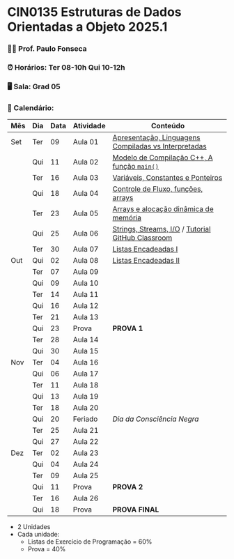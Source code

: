 # CIN0135 Estruturas de Dados Orientadas a Objeto 2025.1

### 👨‍🏫 Prof. Paulo Fonseca

### ⏰ Horários: Ter 08-10h Qui 10-12h

### 🖥️ Sala: Grad 05

### 📆 Calendário:

| Mês   | Dia  | Data | Atividade | Conteúdo                                                |
|-------|------|------|-----------|---------------------------------------------------------|
| Set   | Ter  | 09   | Aula 01   | [Apresentação, Linguagens Compiladas vs Interpretadas](aulas/aula01/aula01.md)|
|       | Qui  | 11   | Aula 02   | [Modelo de Compilação C++, A função `main()`](aulas/aula02/aula02.md)|
|       | Ter  | 16   | Aula 03   | [Variáveis, Constantes e Ponteiros](./aulas/aula03/aula03.md)|
|       | Qui  | 18   | Aula 04   | [Controle de Fluxo, funções, arrays](./aulas/aula04/aula04.md)|
|       | Ter  | 23   | Aula 05   | [Arrays e alocação dinâmica de memória](./aulas/aula05/aula05.md)|
|       | Qui  | 25   | Aula 06   | [Strings, Streams, I/O](./aulas/aula06/aula06.md) / [Tutorial GitHub Classroom](./labs/githubclassroom/tutorial.md) |
|       | Ter  | 30   | Aula 07   | [Listas Encadeadas I](./aulas/aula07/aula07.md)|
| Out   | Qui  | 02   | Aula 08   | [Listas Encadeadas II](./aulas/aula08/aula08.md)| 
|       | Ter  | 07   | Aula 09   |                                                         |
|       | Qui  | 09   | Aula 10   |                                                         |
|       | Ter  | 14   | Aula 11   |                                                         |
|       | Qui  | 16   | Aula 12   |                                                         |
|       | Ter  | 21   | Aula 13   |                                                         |
|       | Qui  | 23   | Prova     | **PROVA 1**                                             |
|       | Ter  | 28   | Aula 14   |                                                         |
|       | Qui  | 30   | Aula 15   |                                                         |
| Nov   | Ter  | 04   | Aula 16   |                                                         |
|       | Qui  | 06   | Aula 17   |                                                         |
|       | Ter  | 11   | Aula 18   |                                                         |
|       | Qui  | 13   | Aula 19   |                                                         |
|       | Ter  | 18   | Aula 20   |                                                         |
|       | Qui  | 20   | Feriado   | *Dia da Consciência Negra*                              |
|       | Ter  | 25   | Aula 21   |                                                         |
|       | Qui  | 27   | Aula 22   |                                                         |
| Dez   | Ter  | 02   | Aula 23   |                                                         |
|       | Qui  | 04   | Aula 24   |                                                         |
|       | Ter  | 09   | Aula 25   |                                                         |
|       | Qui  | 11   | Prova     | **PROVA 2**                                             | 
|       | Ter  | 16   | Aula 26   |                                                         |
|       | Qui  | 18   | Prova     | **PROVA FINAL**                                          |


- 2 Unidades
- Cada unidade:
	- Listas de Exercício de Programação = 60%
	- Prova = 40%